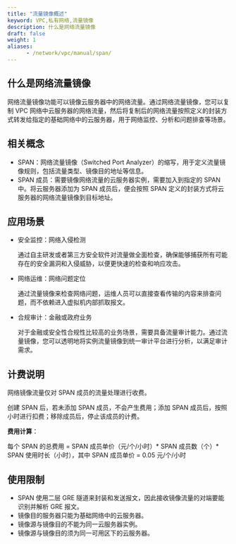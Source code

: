 ```yaml
---
title: "流量镜像概述"
keyword: VPC,私有网络,流量镜像
description: 什么是网络流量镜像
draft: false
weight: 1
aliases:
      - /network/vpc/manual/span/
---
```


## 什么是网络流量镜像

网络流量镜像功能可以镜像云服务器中的网络流量。通过网络流量镜像，您可以复制 VPC 网络中云服务器的网络流量，然后将复制后的网络流量按照定义的封装方式转发给指定的基础网络中的云服务器，用于网络监控、分析和问题排查等场景。


## 相关概念

- SPAN：网络流量镜像（Switched Port Analyzer）的缩写，用于定义流量镜像规则，包括流量类型、镜像目的地址等信息。
- SPAN 成员：需要镜像网络流量的云服务器实例，需要加入到指定的 SPAN 中。将云服务器添加为 SPAN 成员后，便会按照 SPAN 定义的封装方式将云服务器的网络流量镜像到目标地址。

## 应用场景

- 安全监控：网络入侵检测

  通过自主研发或者第三方安全软件对流量做全面检查，确保能够捕获所有可能存在的安全漏洞和入侵威胁，以便更快速的检查和响应攻击。

- 网络运维：网络问题定位

  通过流量镜像来检查网络问题，运维人员可以直接查看传输的内容来排查问题，而不依赖进入虚拟机内部抓取报文。

- 合规审计：金融或政府业务

  对于金融或安全性合规性比较高的业务场景，需要具备流量审计能力。通过流量镜像，您可以透明地将实例流量镜像到统一审计平台进行分析，以满足审计需求。

## 计费说明

网络镜像流量仅对 SPAN 成员的流量处理进行收费。

创建 SPAN 后，若未添加 SPAN 成员，不会产生费用；添加 SPAN 成员后，按照小时进行扣费；移除成员后，停止该成员的计费。

**费用计算**：

每个 SPAN 的总费用 = SPAN 成员单价（元/个/小时）* SPAN 成员数（个）* SPAN 使用时长（小时），其中 SPAN 成员单价 = 0.05 元/个/小时

## 使用限制

- SPAN 使用二层 GRE 隧道来封装和发送报文，因此接收镜像流量的对端要能识别并解析 GRE 报文。
- 镜像目的服务器只能为基础网络中的云服务器。
- 镜像源与镜像目的不能为同一云服务器实例。
- 镜像源与镜像目的须为同一可用区下的云服务器。
